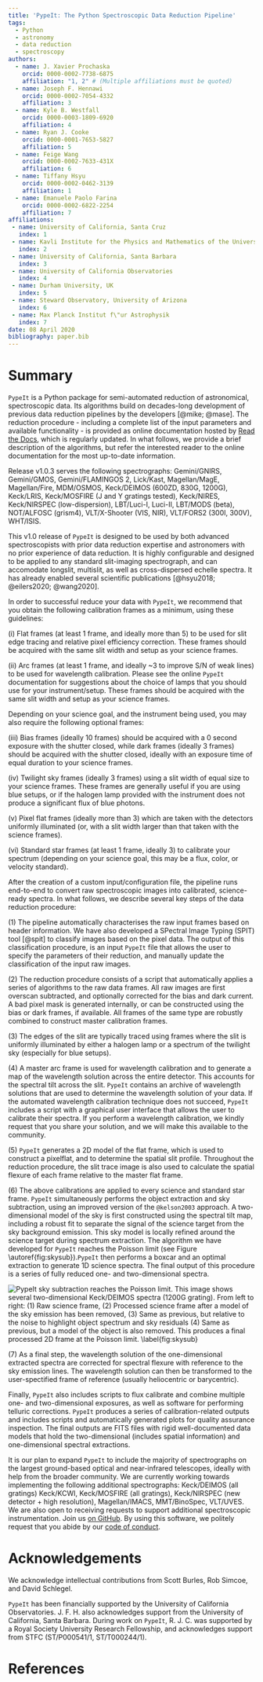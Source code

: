 ```yaml
---
title: 'PypeIt: The Python Spectroscopic Data Reduction Pipeline'
tags:
  - Python
  - astronomy
  - data reduction
  - spectroscopy
authors:
  - name: J. Xavier Prochaska
    orcid: 0000-0002-7738-6875
    affiliation: "1, 2" # (Multiple affiliations must be quoted)
  - name: Joseph F. Hennawi
    orcid: 0000-0002-7054-4332
    affiliation: 3
  - name: Kyle B. Westfall
    orcid: 0000-0003-1809-6920
    affiliation: 4
  - name: Ryan J. Cooke
    orcid: 0000-0001-7653-5827
    affiliation: 5
  - name: Feige Wang
    orcid: 0000-0002-7633-431X
    affiliation: 6
  - name: Tiffany Hsyu
    orcid: 0000-0002-0462-3139
    affiliation: 1
  - name: Emanuele Paolo Farina
    orcid: 0000-0002-6822-2254
    affiliation: 7
affiliations:
 - name: University of California, Santa Cruz
   index: 1
 - name: Kavli Institute for the Physics and Mathematics of the Universe
   index: 2
 - name: University of California, Santa Barbara
   index: 3
 - name: University of California Observatories
   index: 4
 - name: Durham University, UK
   index: 5
 - name: Steward Observatory, University of Arizona
   index: 6
 - name: Max Planck Institut f\"ur Astrophysik
   index: 7
date: 08 April 2020
bibliography: paper.bib
---
```


# Summary

``PypeIt`` is a Python package for semi-automated reduction of
astronomical, spectroscopic data. Its algorithms build on
decades-long development of previous data reduction pipelines by the
developers [@mike; @mase]. The reduction procedure - including a
complete list of the input parameters and available functionality -
is provided as online documentation hosted by [Read the
Docs](https://pypeit.readthedocs.io), which is regularly updated.
In what follows, we provide a brief description of the algorithms,
but refer the interested reader to the online documentation for
the most up-to-date information. 

Release v1.0.3 serves the following spectrographs:
Gemini/GNIRS, Gemini/GMOS, Gemini/FLAMINGOS 2, Lick/Kast, Magellan/MagE,
Magellan/Fire, MDM/OSMOS, Keck/DEIMOS (600ZD, 830G, 1200G), Keck/LRIS,
Keck/MOSFIRE (J and Y gratings tested), Keck/NIRES, Keck/NIRSPEC
(low-dispersion), LBT/Luci-I, Luci-II, LBT/MODS (beta), NOT/ALFOSC (grism4),
VLT/X-Shooter (VIS, NIR), VLT/FORS2 (300I, 300V), WHT/ISIS.

This v1.0 release of ``PypeIt`` is designed to be used by both advanced
spectroscopists with prior data reduction expertise and astronomers with
no prior experience of data reduction. It is highly configurable and
designed to be applied to any standard slit-imaging spectrograph, and
can accomodate longslit, multislit, as well as cross-dispersed echelle
spectra. It has already enabled several scientific publications
[@hsyu2018; @eilers2020; @wang2020].

In order to successful reduce your data with ``PypeIt``, we recommend that
you obtain the following calibration frames as a minimum, using these
guidelines:

(i) Flat frames (at least 1 frame, and ideally more than 5) to be used for slit edge tracing and relative
pixel efficiency correction. These frames should be acquired with
the same slit width and setup as your science frames.

(ii) Arc frames (at least 1 frame, and ideally ~3 to improve S/N of weak lines) to be used for wavelength calibration. Please see
the online ``PypeIt`` documentation for suggestions about the choice of
lamps that you should use for your instrument/setup. These frames
should be acquired with the same slit width and setup as your
science frames.

Depending on your science goal, and the instrument being used, you may
also require the following optional frames:

(iii) Bias frames (ideally 10 frames) should be acquired with a 0 second exposure
with the shutter closed, while dark frames (ideally 3 frames) should be acquired
with the shutter closed, ideally with an exposure time of equal
duration to your science frames.

(iv) Twilight sky frames (ideally 3 frames) using a slit width of equal size to your
science frames. These frames are generally useful if you are using
blue setups, or if the halogen lamp provided with the instrument does
not produce a significant flux of blue photons.

(v) Pixel flat frames (ideally more than 3) which are taken with the
detectors uniformly illuminated (or, with a slit width larger than that
taken with the science frames).

(vi) Standard star frames (at least 1 frame, ideally 3) to calibrate
your spectrum (depending on your science goal, this may be a flux,
color, or velocity standard).

After the creation of a custom input/configuration file, the pipeline
runs end-to-end to convert raw spectroscopic images into calibrated,
science-ready spectra. In what follows, we describe several key steps
of the data reduction procedure:

(1) The pipeline automatically characterises the raw input frames
based on header information. We have also developed a SPectral Image
Typing (SPIT) tool [@spit] to classify images based on the pixel data.
The output of this classification procedure, is an input ``PypeIt`` file
that allows the user to specify the parameters of their reduction, and
manually update the classification of the input raw images.

(2) The reduction procedure consists of a script that automatically
applies a series of algorithms to the raw data frames. All raw images
are first overscan subtracted, and optionally corrected for the bias
and dark current. A bad pixel mask is generated internally, or can
be constructed using the bias or dark frames, if available. All
frames of the same type are robustly combined to construct master
calibration frames.

(3) The edges of the slit are typically traced using frames where the
slit is uniformly illuminated by either a halogen lamp or a spectrum
of the twilight sky (especially for blue setups).

(4) A master arc frame is used for wavelength calibration and to
generate a map of the wavelength solution across the entire detector.
This accounts for the spectral tilt across the slit. ``PypeIt`` contains
an archive of wavelength solutions that are used to determine the
wavelength solution of your data. If the automated wavelength
calibration technique does not succeed, ``PypeIt`` includes a
script with a graphical user interface that allows the user
to calibrate their spectra. If you perform a wavelength
calibration, we kindly request that you share your solution, and
we will make this available to the community.

(5) ``PypeIt`` generates a 2D model of the flat frame, which is
used to construct a pixelflat, and to determine the spatial
slit profile. Throughout the reduction procedure, the slit
trace image is also used to calculate the spatial flexure of
each frame relative to the master flat frame.

(6) The above calibrations are applied to every science and standard star frame.
``PypeIt`` simultaneously performs the object extraction and sky
subtraction, using an improved version of the `@kelson2003` approach.
A two-dimensional model of the sky is first constructed using the spectral
tilt map, including a robust fit to separate the signal of the
science target from the sky background emission. This sky
model is locally refined around the science target during
spectrum extraction. The algorithm we have developed for ``PypeIt``
reaches the Poisson limit (see Figure \autoref{fig:skysub}).``PypeIt`` then performs a boxcar and an
optimal extraction to generate 1D science spectra. The final
output of this procedure is a series of fully reduced one- and
two-dimensional spectra. 

![PypeIt sky subtraction reaches the Poisson limit. This image shows several two-dimensional
Keck/DEIMOS spectra (1200G grating). From left to right:
(1) Raw science frame,
(2) Processed science frame after a model of the sky emission has been removed,
(3) Same as previous, but relative to the noise to highlight object spectrum and sky residuals
(4) Same as previous, but a model of the object is also removed. This produces a final processed 2D frame at the Poisson limit.
\label{fig:skysub}](skysub.png)

(7) As a final step, the wavelength solution of the one-dimensional
extracted spectra are corrected for spectral flexure with
reference to the sky emission lines. The wavelength solution
can then be transformed to the user-spectified frame of
reference (usually heliocentric or barycentric).

Finally, ``PypeIt`` also includes scripts to flux calibrate and
combine multiple one- and two-dimensional exposures, as well as software for
performing telluric corrections. ``PypeIt`` produces a series of
calibration-related outputs and includes scripts and automatically
generated plots for quality assurance inspection. The final outputs
are FITS files with rigid well-documented data models that hold the two-dimensional
(includes spatial information) and one-dimensional spectral
extractions.

It is our plan to expand ``PypeIt`` to include the majority of
spectrographs on the largest ground-based optical and near-infrared
telescopes, ideally with help from the broader community. We are
currently working towards implementing the following additional
spectrographs:
Keck/DEIMOS (all gratings)
Keck/KCWI,
Keck/MOSFIRE (all gratings),
Keck/NIRSPEC (new detector + high resolution),
Magellan/IMACS,
MMT/BinoSpec,
VLT/UVES.
We are also open to receiving requests to support additional
spectroscopic instrumentation.
Join us [on GitHub](https://github.com/pypeit/PypeIt). By using this software, we
politely request that you abide by our [code of
conduct](https://pypeit.readthedocs.io/en/latest/codeconduct.html).

# Acknowledgements

We acknowledge intellectual contributions from Scott Burles,
Rob Simcoe, and David Schlegel.

``PypeIt`` has been financially supported by the University of California
Observatories. J. F. H. also acknowledges support from 
the University of California, Santa Barbara. During work on 
``PypeIt``,  R. J. C. was supported by a Royal Society University Research Fellowship, 
and acknowledges support from STFC (ST/P000541/1, ST/T000244/1).

# References

